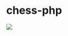 # chess-php

![](https://github.com/nicolasboulenc/chess-php/workflows/.github/workflows/PHP%20Composer/badge.svg)
